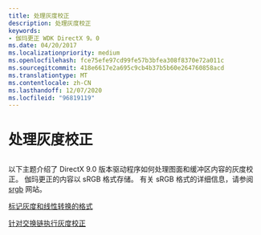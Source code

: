 ```yaml
---
title: 处理灰度校正
description: 处理灰度校正
keywords:
- 伽玛更正 WDK DirectX 9。0
ms.date: 04/20/2017
ms.localizationpriority: medium
ms.openlocfilehash: fce75efe97cd99fe57b3bfea308f8370e72a011c
ms.sourcegitcommit: 418e6617e2a695c9cb4b37b5b60e264760858acd
ms.translationtype: MT
ms.contentlocale: zh-CN
ms.lasthandoff: 12/07/2020
ms.locfileid: "96819119"
---
```

# <a name="handling-gamma-correction"></a>处理灰度校正


## <span id="ddk_handling_gamma_correction_gg"></span><span id="DDK_HANDLING_GAMMA_CORRECTION_GG"></span>


以下主题介绍了 DirectX 9.0 版本驱动程序如何处理图面和缓冲区内容的灰度校正。 伽玛更正的内容以 sRGB 格式存储。 有关 sRGB 格式的详细信息，请参阅 [srgb](https://go.microsoft.com/fwlink/p/?linkid=10112) 网站。

[标记灰度和线性转换的格式](marking-formats-for-gamma-and-linear-conversion.md)

[针对交换链执行灰度校正](performing-gamma-correction-on-swap-chains.md)

 

 





